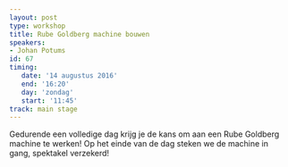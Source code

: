 ```yaml
---
layout: post
type: workshop
title: Rube Goldberg machine bouwen
speakers:
- Johan Potums
id: 67
timing: 
   date: '14 augustus 2016'
   end: '16:20'
   day: 'zondag'
   start: '11:45'
track: main stage
---
```

Gedurende een volledige dag krijg je de kans om aan een Rube Goldberg machine te werken! Op het einde van de dag steken we de machine in gang, spektakel verzekerd!